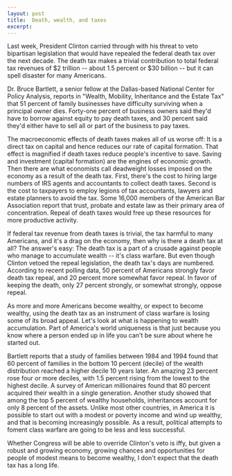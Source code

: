 ```yaml
---
layout: post
title:  Death, wealth, and taxes
excerpt:
---
```




            

    

            

Last week, President Clinton carried through with his threat to veto bipartisan legislation that would have repealed the federal death tax over the next decade. The death tax makes a trivial contribution to total federal tax revenues of $2 trillion -- about 1.5 percent or $30 billion -- but it can spell disaster for many Americans. 

Dr. Bruce Bartlett, a senior fellow at the Dallas-based National Center for Policy Analysis, reports in "Wealth, Mobility, Inheritance and the Estate Tax" that 51 percent of family businesses have difficulty surviving when a principal owner dies. Forty-one percent of business owners said they'd have to borrow against equity to pay death taxes, and 30 percent said they'd either have to sell all or part of the business to pay taxes. 

The macroeconomic effects of death taxes makes all of us worse off: It is a direct tax on capital and hence reduces our rate of capital formation. That effect is magnified if death taxes reduce people's incentive to save. Saving and investment (capital formation) are the engines of economic growth. Then there are what economists call deadweight losses imposed on the economy as a result of the death tax. First, there's the cost to hiring large numbers of IRS agents and accountants to collect death taxes. Second is the cost to taxpayers to employ legions of tax accountants, lawyers and estate planners to avoid the tax. Some 16,000 members of the American Bar Association report that trust, probate and estate law as their primary area of concentration. Repeal of death taxes would free up these resources for more productive activity. 

If federal tax revenue from death taxes is trivial, the tax harmful to many Americans, and it's a drag on the economy, then why is there a death tax at all? The answer's easy: The death tax is a part of a crusade against people who manage to accumulate wealth -- it's class warfare. But even though Clinton vetoed the repeal legislation, the death tax's days are numbered. According to recent polling data, 50 percent of Americans strongly favor death tax repeal, and 20 percent more somewhat favor repeal. In favor of keeping the death, only 27 percent strongly, or somewhat strongly, oppose repeal. 

As more and more Americans become wealthy, or expect to become wealthy, using the death tax as an instrument of class warfare is losing some of its broad appeal. Let's look at what is happening to wealth accumulation. Part of America's world uniqueness is that just because you know where a person ended up in life you can't be sure about where he started out. 

Bartlett reports that a study of families between 1984 and 1994 found that 60 percent of families in the bottom 10 percent (decile) of the wealth distribution reached a higher decile 10 years later. An amazing 23 percent rose four or more deciles, with 1.5 percent rising from the lowest to the highest decile. A survey of American millionaires found that 80 percent acquired their wealth in a single generation. Another study showed that among the top 5 percent of wealthy households, inheritances account for only 8 percent of the assets. Unlike most other countries, in America it is possible to start out with a modest or poverty income and wind up wealthy, and that is becoming increasingly possible. As a result, political attempts to foment class warfare are going to be less and less successful. 

Whether Congress will be able to override Clinton's veto is iffy, but given a robust and growing economy, growing chances and opportunities for people of modest means to become wealthy, I don't expect that the death tax has a long life. 

        
